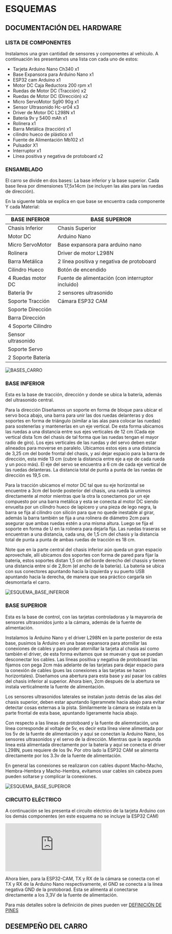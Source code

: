 # **ESQUEMAS**

## **DOCUMENTACIÓN DEL HARDWARE**

### **LISTA DE COMPONENTES**
 
Instalamos una gran cantidad de sensores y componentes al vehículo. A continuación les presentamos una lista con cada uno de estos:

- Tarjeta Arduino Nano Ch340              x1
- Base Expansora para Arduino Nano        x1
- ESP32 cam Arduino                       x1
- Motor DC Caja Reductora 200 rpm         x1
- Ruedas de Motor DC (Tracción)           x2
- Ruedas de Motor DC (Dirección)          x2
- Micro ServoMotor Sg90 90g               x1
- Sensor Ultrasonido Hc-sr04              x3
- Driver de Motor DC L298N                x1
- Batería 9v y 5400 mAh                   x1
- Rolinera                                x1
- Barra Metálica (tracción)               x1
- cilindro hueco de plástico              x1
- Fuente de Alimentación Mb102            x1
- Pulsador                                X1
- Interruptor                             x1
- Línea positiva y negativa de protoboard x2 


### **ENSAMBLADO**

El carro se divide en dos bases: La base inferior y la base superior. Cada base lleva por dimensiones 17,5x14cm (se incluyen las alas para las ruedas de dirección).

En la siguente tabla se explica en que base se encuentra cada componente Y cada Material:

| BASE INFERIOR    | BASE SUPERIOR                                    |
|------------------|--------------------------------------------------|                                   
|Chasis Inferior   |Chasis Superior                                   |
|Motor DC          |Arduino Nano                                      |
|Micro ServoMotor  |Base expansora para arduino nano                  |
|Rolinera          |Driver de motor L298N                             |                                      
|Barra Metálica    |2 línea positiva y negativa de protoboard         |
|Cilindro Hueco    |Botón de encendido                                |
|4 Ruedas motor DC |Fuente de alimentación (con interruptor incluido) |
|Batería 9v        |2 sensores ultrasonido                            |
|Soporte Tracción  |Cámara ESP32 CAM                                  |
|Soporte Dirección |                                                  |
|Barra Dirección   |                                                  |      
|4 Soporte Cilindro|                                                  |     
|Sensor ultrasonido|                                                  |      
|Soporte Servo     |                                                  |
|2 Soporte Batería |                                                  |  


![BASES_CARRO](https://github.com/joseleomarquina10/WHITELIONS-REPOSITORIO-REGIONALWRO2025/blob/main/ESQUEMAS/BASES_CARRO.jpeg)


### **BASE INFERIOR**

Esta es la base de tracción, dirección y donde se ubica la batería, además del ultrasonido central.

 Para la dirección Diseñamos un soporte en forma de bloque para ubicar el servo boca abajo, una barra para unir las dos ruedas delanteras y dos soportes en forma de triángulo (similar a las alas para colocar las ruedas) para sostenerlas y mantenerlas en un eje vertical. De esta forma ubicamos las ruedas a una distancia entre sus ejes verticales de 12 cm (Cada eje vertical dista 1cm del chasis de tal forma que las ruedas tengan el mayor radio de giro). Los ejes verticales de las ruedas y del servo deben estar alineados para moverse en paralelo. Ubicamos estos ejes a una distancia de 3,25 cm del borde frontal del chasis, y así dejar espacio para la barra de dirección, esta mide 13 cm (cubre la distancia entre eje a eje de cada rueda y un poco más). El eje del servo se encuentra a 6 cm de cada eje vertical de las ruedas delanteras. La distancia total de punta a punta de las ruedas de dirección es 19,5 cm.

 Para la tracción ubicamos el motor DC tal que su eje horizontal se encuentre a 3cm del borde posterior del chasis, una rueda la unimos directamente al motor mientras que la otra la conectamos por un eje compuesto por una barra metálica y esta se conecta al motor DC siendo envuelta por un cilindro hueco de lapicero y una pieza de lego negra, la barra se fija al cilindro con silicón para que no quede inestable al girar, además la barra también se fija a una rolinera de diámetro 2cm para asegurar que ambas ruedas estén a una misma altura. Luego se fija el soporte en forma de U en la rolinera para dejarla fija. Las ruedas traseras se encuentran a una distancia, cada una, de 1,5 cm del chasis y la distancia total de punta a punta de ambas ruedas de tracción es 18 cm.

 Note que en la parte central del chasis inferior aún queda un gran espacio aprovechale, allí ubicamos dos soportes con forma de pared para fijar la batería, estos soportes distan 1,5 cm del borde derecho del chassis y tienen una distancia entre sí de 2,8cm (el ancho de la batería). La batería se ubica con sus conectores apuntando hacía la izquierda y su puerto USB apuntando hacia la derecha, de manera que sea práctico cargarla sin desmontarla el carro.


![ESQUEMA_BASE_INFERIOR](https://github.com/joseleomarquina10/WHITELIONS-REPOSITORIO-REGIONALWRO2025/blob/main/ESQUEMAS/ESQUEMA_BASE_INFERIOR.png)

### **BASE SUPERIOR**

Esta es la base de control, con las tarjetas controladoras y la mayaroría de sensores ultrasonidos junto a la cámara, además de la fuente de alimentación.

Instalamos la Arduino Nano y el driver L298N en la parte posterior de esta base, pusimos la Arduino en una base expansora para atornillar las conexiones de cables y para poder atornillar la tarjeta al chasis así como también el driver, de esta forma evitamos que se muevan y que se puedan desconectar los cables. Las líneas positiva y negativa de protoboard las fijamos con pega 2cm más adelante de las tarjetas para dejar espacio para la conexión de cables (pues las conexiones a las tarjetas se hacen horizontales). Diseñamos una abertura para esta base y así pasar los cables del chasis inferior al superior. Ahora bien, 2cm después de la abertura se instala verticalmente la fuente de alimentación. 

Los sensores ultrasonidos laterales se instalan justo detrás de las alas del chasis superior, deben estar apuntando ligeramnete hacia abajo para evitar detectar cosas externas a la pista. Similarmente la cámara se instala en la parte frontal de esta base, apuntando ligeramente hacia abajo.

Con respecto a las líneas de protoboard y la fuente de aliemntación, una línea corresponde al voltaje de 5v, es decir esta línea viene alimentada por los 5v de la fuente de alimentación y aquí se conectan la Arduino Nano, los sensores ultrasonidos y el servo de la dirección. Mientras que la segunda línea está alimentada directamente por la batería y aquí se conecta el driver L298N, pues requiere de los 9v. Por otro lado la ESP32 CAM se alimenta directamente por los 3.3v de la fuente de alimentación.

En general las conexiones se realizaron con cables dupont Macho-Macho, Hembra-Hembra y Macho-Hembra, evitamos usar cables sin cabeza pues pueden soltarse y complicar la conexiones.

![ESQUEMA_BASE_SUPERIOR](https://github.com/joseleomarquina10/WHITELIONS-REPOSITORIO-REGIONALWRO2025/blob/main/ESQUEMAS/ESQUEMA_BASE_SUPERIOR.png)

### **CIRCUITO ELÉCTRICO**

A continuación se les presenta el circuito eléctrico de la tarjeta Arduino con los demás componentes (en este esquema no se incluye la ESP32 CAM)

![CIRCUITO_ELECTRICO](https://github.com/joseleomarquina10/WHITELIONS-REPOSITORIO-REGIONALWRO2025/blob/main/ESQUEMAS/ESQUEMA-CIRCUITO-EL%C3%89CTRICO-ARDUINO.pdf)

Ahora bien, para la ESP32-CAM, TX y RX de la cámara se conecta con el TX y RX de la Arduino Nano respectivamente, el GND se conecta a la línea negativa GND de la protoborad. Esta se alimenta al conectarse directamente a los 3,3V de la fuente de alimentación.

Para más detalles sobre la definición de pines pueden ver [DEFINICIÓN DE PINES]()


## **DESEMPEÑO DEL CARRO**


